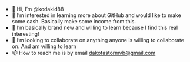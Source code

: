 - 👋 Hi, I’m @kodakid88
- 👀 I’m interested in learning more about GitHub and would like to make some cash. Basically make some income from this.
- 🌱 I’m basically brand new and willing to learn because I find this real interesting!
- 💞️ I’m looking to collaborate on anything anyone is willing to collaborate on. And am willing to learn 
- 📫 How to reach me is by email dakotastormvb@gmail.com 

<!---
kodakid88/kodakid88 is a ✨ special ✨ repository because its `README.md` (this file) appears on your GitHub profile.
You can click the Preview link to take a look at your changes.
--->
